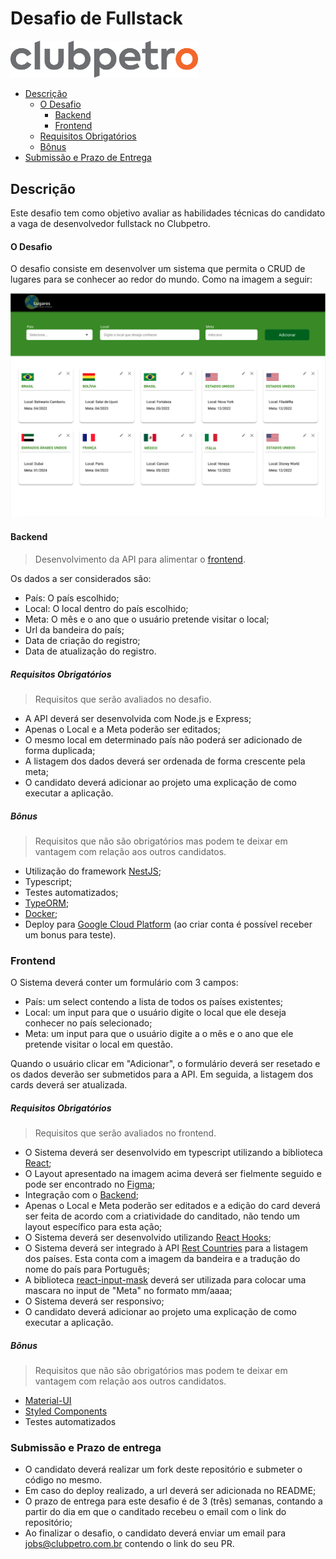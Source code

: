 # Desafio de Fullstack

<img src="./img/logo-clubpetro.png" 
     alt="Clubpetro" width="300">

- [Descrição](#descrição)
  - [O Desafio](#o-desafio)
      - [Backend](#backend)
      - [Frontend](#frontend)
  - [Requisitos Obrigatórios](#requisitos-obrigatórios)
  - [Bônus](#bônus)
- [Submissão e Prazo de Entrega](#submissão-e-prazo-de-entrega)

## Descrição

Este desafio tem como objetivo avaliar as habilidades técnicas do candidato a vaga de desenvolvedor fullstack no Clubpetro.

#### O Desafio

O desafio consiste em desenvolver um sistema que permita o CRUD de lugares para se conhecer ao redor do mundo. Como na imagem a seguir:

<img src="./img/challenge.png" alt="Desafio" >

#### Backend

> Desenvolvimento da API para alimentar o [frontend](#frontend).

Os dados a ser considerados são:

- País: O país escolhido;
- Local: O local dentro do país escolhido;
- Meta: O mês e o ano que o usuário pretende visitar o local;
- Url da bandeira do país;
- Data de criação do registro;
- Data de atualização do registro.

##### Requisitos Obrigatórios

> Requisitos que serão avaliados no desafio.

- A API deverá ser desenvolvida com Node.js e Express;
- Apenas o Local e a Meta poderão ser editados;
- O mesmo local em determinado país não poderá ser adicionado de forma duplicada;
- A listagem dos dados deverá ser ordenada de forma crescente pela meta;
- O candidato deverá adicionar ao projeto uma explicação de como executar a aplicação.

##### Bônus

> Requisitos que não são obrigatórios mas podem te deixar em vantagem com relação aos outros candidatos.

- Utilização do framework [NestJS](https://nestjs.com/);
- Typescript;
- Testes automatizados;
- [TypeORM](https://typeorm.io/#/);
- [Docker](https://www.docker.com/);
- Deploy para [Google Cloud Platform](https://cloud.google.com/) (ao criar conta é possível receber um bonus para teste).

### Frontend

O Sistema deverá conter um formulário com 3 campos:

- País: um select contendo a lista de todos os países existentes;
- Local: um input para que o usuário digite o local que ele deseja conhecer no país selecionado;
- Meta: um input para que o usuário digite a o mês e o ano que ele pretende visitar o local em questão.

Quando o usuário clicar em "Adicionar", o formulário deverá ser resetado e os dados deverão ser submetidos para a API. Em seguida, a listagem dos cards deverá ser atualizada.

##### Requisitos Obrigatórios

> Requisitos que serão avaliados no frontend.

- O Sistema deverá ser desenvolvido em typescript utilizando a biblioteca [React](https://pt-br.reactjs.org/);
- O Layout apresentado na imagem acima deverá ser fielmente seguido e pode ser encontrado no [Figma](https://www.figma.com/file/IC0xt3K3X21rLEfLRQ3mpl/Lugares-que-quero-conhecer?node-id=0%3A1);
- Integração com o [Backend](#backend);
- Apenas o Local e Meta poderão ser editados e a edição do card deverá ser feita de acordo com a criatividade do canditado, não tendo um layout específico para esta ação;
- O Sistema deverá ser desenvolvido utilizando [React Hooks](https://pt-br.reactjs.org/docs/hooks-intro.html);
- O Sistema deverá ser integrado à API [Rest Countries](https://restcountries.eu/rest/v2/all) para a listagem dos países. Esta conta com a imagem da bandeira e a tradução do nome do país para Português;
- A biblioteca [react-input-mask](https://www.npmjs.com/package/react-input-mask) deverá ser utilizada para colocar uma mascara no input de "Meta" no formato mm/aaaa;
- O Sistema deverá ser responsivo;
- O candidato deverá adicionar ao projeto uma explicação de como executar a aplicação.

##### Bônus

> Requisitos que não são obrigatórios mas podem te deixar em vantagem com relação aos outros candidatos.

- [Material-UI](https://material-ui.com/pt/)
- [Styled Components](https://styled-components.com/)
- Testes automatizados

### Submissão e Prazo de entrega

- O candidato deverá realizar um fork deste repositório e submeter o código no mesmo.
- Em caso do deploy realizado, a url deverá ser adicionada no README;
- O prazo de entrega para este desafio é de 3 (três) semanas, contando a partir do dia em que o canditado recebeu o email com o link do repositório;
- Ao finalizar o desafio, o candidato deverá enviar um email para jobs@clubpetro.com.br contendo o link do seu PR.
